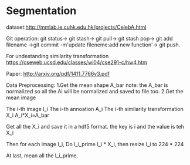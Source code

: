 # Segmentation

dataset:http://mmlab.ie.cuhk.edu.hk/projects/CelebA.html

Git operation: git status-> git stash-> git pull-> git stash pop-> git add filename ->git commit -m'update fileneme:add new function'-> git push.

For undestanding similarity transformation
https://cseweb.ucsd.edu/classes/wi04/cse291-c/hw4.htm

Paper:
http://arxiv.org/pdf/1411.7766v3.pdf

Data Preprocessing:
1.Get the mean shape A_bar
note: the A_bar is normalized so all the Ai will be normalized and saved to file too.
2.Get the mean image

The i-th image I_i
The i-th annoation A_i
The i-th similarity transformation X_i
A_i*X_i=A_bar


Get all the X_i and save it in a hdf5 format. the key is i and the value is teh X_i

Then for each image I_i, Do I_i_prime I_i * X_i, then resize I_i to 224 * 224

At last, mean all the I_i_prime.
